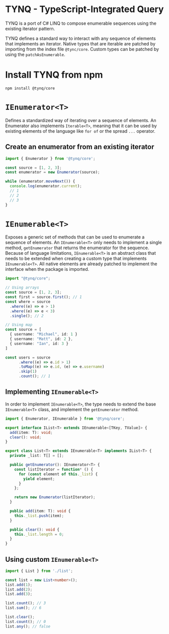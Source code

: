 # TYNQ - TypeScript-Integrated Query

TYNQ is a port of C# LINQ to compose enumerable sequences using the existing iterator pattern.

TYNQ defines a standard way to interact with any sequence of elements that implements an iterator. Native types that are iterable are patched by importing from the index file `@tync/core`. Custom types can be patched by using the `patchAsEnumerable`.

# Install TYNQ from npm

```
npm install @tynq/core
```

# `IEnumerator<T>`

Defines a standardized way of iterating over a sequence of elements. An Enumerator also implements `Iterable<T>`, meaning that it can be used by existing elements of the language like `for of` or the spread `...` operator.

## Create an enumerator from an existing iterator

```ts
import { Enumerator } from '@tynq/core';

const source = [1, 2, 3];
const enumerator = new Enumerator(source);

while (enumerator.moveNext()) {
  console.log(enumerator.current);
  // 1
  // 2
  // 3
}
```

# `IEnumerable<T>`

Exposes a generic set of methods that can be used to enumerate a sequence of elements. An `IEnumerable<T>` only needs to implement a single method, `getEnumerator` that returns the enumerator for the sequence. Because of language limitations, `IEnumerable<T>` is an abstract class that needs to be extended when creating a custom type that implements `IEnumerable<T>`. All native elements are already patched to implement the interface when the package is imported.

```ts
import "@tynq/core";

// Using arrays
const source = [1, 2, 3];
const first = source.first(); // 1
const where = source
  .where((e) => e > 1)
  .where((e) => e < 3)
  .single(); // 2

// Using map
const source = [
  { username: "Michael", id: 1 }
  { username: "Matt", id: 2 },
  { username: "Ian", id: 3 }
]

const users = source
      .where((e) => e.id > 1)
      .toMap((e) => e.id, (e) => e.username)
      .skip(1)
      .count(); // 1
```

## Implementing `IEnumerable<T>`

In order to implement `IEnumerable<T>`, the type needs to extend the base `IEnumerable<T>` class, and implement the `getEnumerator` method.

```ts
import { Enumerator, IEnumerable } from '@tynq/core';

export interface IList<T> extends IEnumerable<[TKey, TValue]> {
  add(item: T): void;
  clear(): void;
}

export class List<T> extends IEnumerable<T> implements IList<T> {
  private _list: T[] = [];

  public getEnumerator(): IEnumerator<T> {
    const listIterator = function* () {
      for (const element of this._list) {
        yield element;
      }
    };

    return new Enumerator(listIterator);
  }

  public add(item: T): void {
    this._list.push(item);
  }

  public clear(): void {
    this._list.length = 0;
  }
}
```

## Using custom `IEnumerable<T>`

```ts
import { List } from './list';

const list = new List<number>();
list.add(1);
list.add(2);
list.add(3);

list.count(); // 3
list.sum(); // 6

list.clear();
list.count(); // 0
list.any(); // false
```
